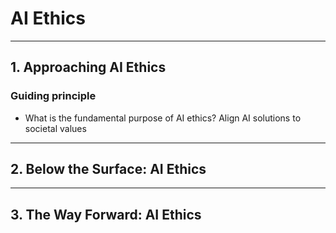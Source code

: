 # AI Ethics
---
## 1. Approaching AI Ethics
### Guiding principle
* What is the fundamental purpose of AI ethics?
    Align AI solutions to societal values

---
## 2. Below the Surface: AI Ethics

---
## 3. The Way Forward: AI Ethics
